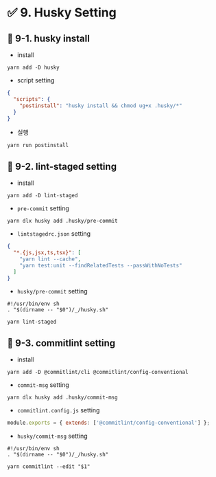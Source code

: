 # ✅ 9. Husky Setting

## 🎯 9-1. husky install

- install

```shell
yarn add -D husky
```

- script setting

```json
{
  "scripts": {
    "postinstall": "husky install && chmod ug+x .husky/*"
  }
}
```

- 실행

```shell
yarn run postinstall
```

## 🎯 9-2. lint-staged setting

- install

```shell
yarn add -D lint-staged
```

- `pre-commit` setting

```shell
yarn dlx husky add .husky/pre-commit
```

- `lintstagedrc.json` setting

```json
{
  "*.{js,jsx,ts,tsx}": [
    "yarn lint --cache",
    "yarn test:unit --findRelatedTests --passWithNoTests"
  ]
}
```

- `husky/pre-commit` setting

```shell
#!/usr/bin/env sh
. "$(dirname -- "$0")/_/husky.sh"

yarn lint-staged
```

## 🎯 9-3. commitlint setting

- install

```shell
yarn add -D @commitlint/cli @commitlint/config-conventional
```

- `commit-msg` setting

```shell
yarn dlx husky add .husky/commit-msg
```

- `commitlint.config.js` setting

```javascript
module.exports = { extends: ['@commitlint/config-conventional'] };
```

- `husky/commit-msg` setting

```shell
#!/usr/bin/env sh
. "$(dirname -- "$0")/_/husky.sh"

yarn commitlint --edit "$1"
```

